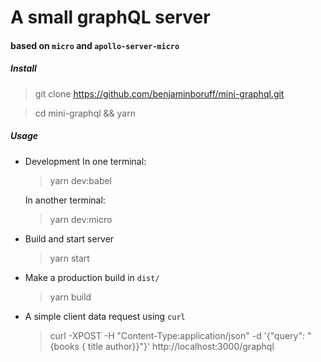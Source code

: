 # A small graphQL server
#### based on `micro` and `apollo-server-micro`

##### Install

> git clone https://github.com/benjaminboruff/mini-graphql.git

> cd mini-graphql && yarn

##### Usage

* Development
    In one terminal:
    >yarn dev:babel

    In another terminal:
    >yarn dev:micro

* Build and start server
    >yarn start

* Make a production build in `dist/`
    >yarn build

* A simple client data request using `curl`
    > curl -XPOST -H "Content-Type:application/json"  -d '{"query": "{books { title author}}"}'  http://localhost:3000/graphql